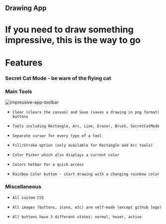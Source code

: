 ## Drawing App

# If you need to draw something impressive, this is the way to go


# Features

### Secret Cat Mode - be ware of the flying cat

### Main Tools

![impressive-app-toolbar](https://user-images.githubusercontent.com/75623459/127854636-e5fbe218-a983-42c0-89ad-837eb0e260e6.jpg)

- `Clear (clears the canvas) and Save (saves a drawing in png format) buttons`

- `Tools including Rectangle, Arc, Line, Eraser, Brush, SecretCatMode`

- `Separate cursor for every type of a tool`

- `Fill/Stroke option (only available for Rectangle and Arc tools)`

- `Color Picker which also displays a current color`

- `Colors hotbar for a quick access`

- `Rainbow Color button - start drawing with a changing rainbow color`

### Miscellaneous

- `All custom CSS`

- `All images (buttons, icons, etc) are self-made (except github logo)`

- `All buttons have 3 different states: normal, hover, active`

